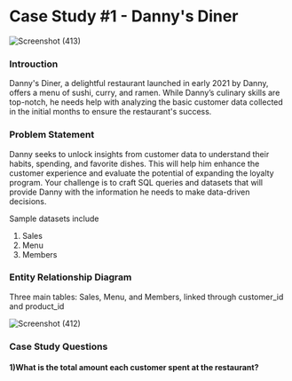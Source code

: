 # Case Study #1 - Danny's Diner 

![Screenshot (413)](https://github.com/user-attachments/assets/ed4a778b-d1ce-4cbc-92d3-55539396dea8)

### Introuction

Danny's Diner, a delightful restaurant launched in early 2021 by Danny, offers a menu of sushi, curry, and ramen. While Danny’s culinary skills are top-notch, he needs help with analyzing the basic customer data collected in the initial months to ensure the restaurant's success.

### Problem Statement
Danny seeks to unlock insights from customer data to understand their habits, spending, and favorite dishes. This will help him enhance the customer experience and evaluate the potential of expanding the loyalty program. Your challenge is to craft SQL queries and datasets that will provide Danny with the information he needs to make data-driven decisions.

 Sample datasets include
 1) Sales
 2) Menu
 3) Members

### Entity Relationship Diagram

Three main tables: Sales, Menu, and Members, linked through customer_id and product_id

![Screenshot (412)](https://github.com/user-attachments/assets/b9ae1f93-754a-471b-a124-94d164e617e3)


### Case Study Questions 
#### 1)What is the total amount each customer spent at the restaurant?





